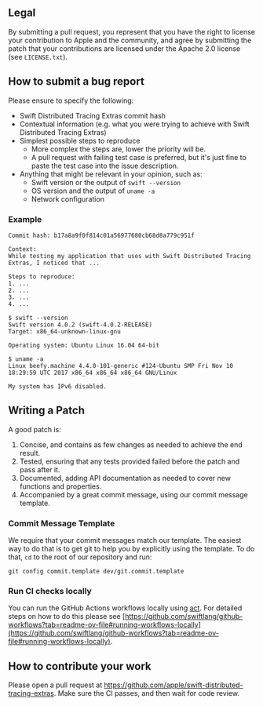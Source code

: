 ## Legal

By submitting a pull request, you represent that you have the right to license
your contribution to Apple and the community, and agree by submitting the patch
that your contributions are licensed under the Apache 2.0 license (see
`LICENSE.txt`).

## How to submit a bug report

Please ensure to specify the following:

* Swift Distributed Tracing Extras commit hash
* Contextual information (e.g. what you were trying to achieve with Swift Distributed Tracing Extras)
* Simplest possible steps to reproduce
  * More complex the steps are, lower the priority will be.
  * A pull request with failing test case is preferred, but it's just fine to paste the test case into the issue description.
* Anything that might be relevant in your opinion, such as:
  * Swift version or the output of `swift --version`
  * OS version and the output of `uname -a`
  * Network configuration

### Example

```
Commit hash: b17a8a9f0f814c01a56977680cb68d8a779c951f

Context:
While testing my application that uses with Swift Distributed Tracing Extras, I noticed that ...

Steps to reproduce:
1. ...
2. ...
3. ...
4. ...

$ swift --version
Swift version 4.0.2 (swift-4.0.2-RELEASE)
Target: x86_64-unknown-linux-gnu

Operating system: Ubuntu Linux 16.04 64-bit

$ uname -a
Linux beefy.machine 4.4.0-101-generic #124-Ubuntu SMP Fri Nov 10 18:29:59 UTC 2017 x86_64 x86_64 x86_64 GNU/Linux

My system has IPv6 disabled.
```

## Writing a Patch

A good patch is:

1. Concise, and contains as few changes as needed to achieve the end result.
2. Tested, ensuring that any tests provided failed before the patch and pass after it.
3. Documented, adding API documentation as needed to cover new functions and properties.
4. Accompanied by a great commit message, using our commit message template.

### Commit Message Template

We require that your commit messages match our template. The easiest way to do that is to get git to help you by explicitly using the template. To do that, `cd` to the root of our repository and run:

    git config commit.template dev/git.commit.template

### Run CI checks locally

You can run the GitHub Actions workflows locally using
[act](https://github.com/nektos/act). For detailed steps on how to do this please see [https://github.com/swiftlang/github-workflows?tab=readme-ov-file#running-workflows-locally](https://github.com/swiftlang/github-workflows?tab=readme-ov-file#running-workflows-locally).

## How to contribute your work

Please open a pull request at https://github.com/apple/swift-distributed-tracing-extras. Make sure the CI passes, and then wait for code review.
